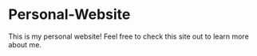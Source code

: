 # Personal-Website

This is my personal website! Feel free to check this site out to learn more about me.


